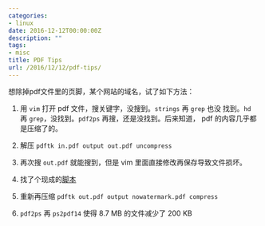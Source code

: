 ```yaml
---
categories:
- linux
date: 2016-12-12T00:00:00Z
description: ""
tags:
- misc
title: PDF Tips
url: /2016/12/12/pdf-tips/
---
```



想除掉pdf文件里的页脚，某个网站的域名，试了如下方法：

1. 用 `vim` 打开 pdf 文件，搜关键字，没搜到。`strings` 再 `grep` 也没
   找到。`hd` 再 `grep`，没找到。`pdf2ps` 再搜，还是没找到。后来知道，
   pdf 的内容几乎都是压缩了的。

2. 解压 `pdftk in.pdf output out.pdf uncompress`

3. 再次搜 `out.pdf` 就能搜到，但是 vim 里面直接修改再保存导致文件损坏。

4. 找了个现成的[脚本](https://gist.github.com/Daxda/9939745)

5. 重新再压缩 `pdftk out.pdf output nowatermark.pdf compress`

6. `pdf2ps` 再 `ps2pdf14` 使得 8.7 MB 的文件减少了 200 KB
